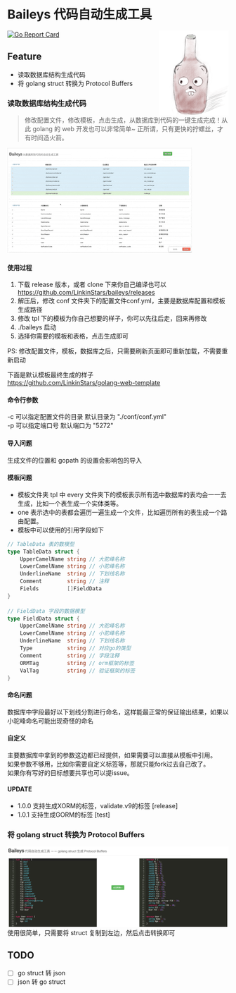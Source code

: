 # Baileys 代码自动生成工具
<img align="right" width="159px" src="https://raw.githubusercontent.com/LinkinStars/baileys/master/docs/logo.png">

[![Go Report Card](https://goreportcard.com/badge/github.com/LinkinStars/baileys)](https://goreportcard.com/report/github.com/LinkinStars/baileys)

## Feature
- 读取数据库结构生成代码
- 将 golang struct 转换为 Protocol Buffers
  
### 读取数据库结构生成代码
> 修改配置文件，修改模板，点击生成，从数据库到代码的一键生成完成！从此 golang 的 web 开发也可以非常简单~   正所谓，只有更快的拧螺丝，才有时间造火箭。

![](./docs/show.gif)

#### 使用过程
1. 下载 release 版本，或者 clone 下来你自己编译也可以   
https://github.com/LinkinStars/baileys/releases
2. 解压后，修改 conf 文件夹下的配置文件conf.yml，主要是数据库配置和模板生成路径
3. 修改 tpl 下的模板为你自己想要的样子，你可以先往后走，回来再修改
4. ./baileys 启动
5. 选择你需要的模板和表格，点击生成即可

PS: 修改配置文件，模板，数据库之后，只需要刷新页面即可重新加载，不需要重新启动

下面是默认模板最终生成的样子  
https://github.com/LinkinStars/golang-web-template

#### 命令行参数
-c 可以指定配置文件的目录 默认目录为 "./conf/conf.yml"  
-p 可以指定端口号 默认端口为 "5272"  

#### 导入问题
生成文件的位置和 gopath 的设置会影响包的导入

#### 模板问题
- 模板文件夹 tpl 中 every 文件夹下的模板表示所有选中数据库的表均会一一去生成，比如一个表生成一个实体类等。  
- one 表示选中的表都会遍历一遍生成一个文件，比如遍历所有的表生成一个路由配置。
- 模板中可以使用的引用字段如下

```go
// TableData 表的数模型
type TableData struct {
    UpperCamelName string // 大驼峰名称
    LowerCamelName string // 小驼峰名称
    UnderlineName  string // 下划线名称
    Comment        string // 注释
    Fields         []FieldData
}

// FieldData 字段的数据模型
type FieldData struct {
    UpperCamelName string // 大驼峰名称
    LowerCamelName string // 小驼峰名称
    UnderlineName  string // 下划线名称
    Type           string // 对应go的类型
    Comment        string // 字段注释
    ORMTag         string // orm框架的标签
    ValTag         string // 验证框架的标签
}
```  

#### 命名问题
数据库中字段最好以下划线分割进行命名，这样能最正常的保证输出结果，如果以小驼峰命名可能出现奇怪的命名

#### 自定义
主要数据库中拿到的参数这边都已经提供，如果需要可以直接从模板中引用。    
如果参数不够用，比如你需要自定义标签等，那就只能fork过去自己改了。  
如果你有写好的目标想要共享也可以提issue。

#### UPDATE
- 1.0.0 支持生成XORM的标签，validate.v9的标签 [release]
- 1.0.1 支持生成GORM的标签 [test]

### 将 golang struct 转换为 Protocol Buffers
![](./docs/struct2pb.png)
使用很简单，只需要将 struct 复制到左边，然后点击转换即可

## TODO
- [ ] go struct 转 json
- [ ] json 转 go struct
